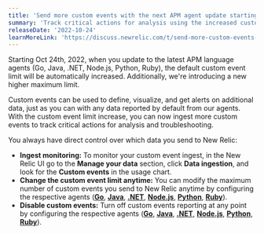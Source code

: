 ```yaml
---
title: 'Send more custom events with the next APM agent update starting Oct 24'
summary: 'Track critical actions for analysis using the increased custom event limits'
releaseDate: '2022-10-24'
learnMoreLink: 'https://discuss.newrelic.com/t/send-more-custom-events-with-the-latest-apm-agents/190497'
---
```


Starting Oct 24th, 2022, when you update to the latest APM language agents (Go, Java, .NET, Node.js, Python, Ruby), the default custom event limit will be automatically increased. Additionally, we're introducing a new higher maximum limit. 

Custom events can be used to define, visualize, and get alerts on additional data, just as you can with any data reported by default from our agents. With the custom event limit increase, you can now ingest more custom events to track critical actions for analysis and troubleshooting. 

You always have direct control over which data you send to New Relic:

* **Ingest monitoring:** To monitor your custom event ingest, in the New Relic UI go to the **Manage your data** section, click **Data ingestion**, and look for the **Custom events** in the usage chart.  
* **Change the custom event limit anytime:** You can modify the maximum number of custom events you send to New Relic anytime by configuring the respective agents ([**Go**](https://docs.newrelic.com/docs/apm/agents/go-agent/configuration/go-agent-configuration/#custom-insights-events-settings), [**Java**](https://docs.newrelic.com/docs/apm/agents/java-agent/configuration/java-agent-configuration-config-file/#Custom_Events), [**.NET**](https://docs.newrelic.com/docs/apm/agents/net-agent/configuration/net-agent-configuration/#custom_events), [**Node.js**](https://docs.newrelic.com/docs/apm/agents/nodejs-agent/installation-configuration/nodejs-agent-configuration/#custom-events), [**Python**](https://docs.newrelic.com/docs/apm/agents/python-agent/configuration/python-agent-configuration/#custom-events-settings), [**Ruby**](https://docs.newrelic.com/docs/apm/agents/ruby-agent/configuration/ruby-agent-configuration/#custom-events)).
* **Disable custom events:** Turn off custom events reporting at any point by configuring the respective agents ([**Go**](https://docs.newrelic.com/docs/apm/agents/go-agent/configuration/go-agent-configuration/#custom-insights-events-settings), [**Java**](https://docs.newrelic.com/docs/apm/agents/java-agent/configuration/java-agent-configuration-config-file/#Custom_Events), [**.NET**](https://docs.newrelic.com/docs/apm/agents/net-agent/configuration/net-agent-configuration/#custom_events), [**Node.js**](https://docs.newrelic.com/docs/apm/agents/nodejs-agent/installation-configuration/nodejs-agent-configuration/#custom-events), [**Python**](https://docs.newrelic.com/docs/apm/agents/python-agent/configuration/python-agent-configuration/#custom-events-settings), [**Ruby**](https://docs.newrelic.com/docs/apm/agents/ruby-agent/configuration/ruby-agent-configuration/#custom-events)).


